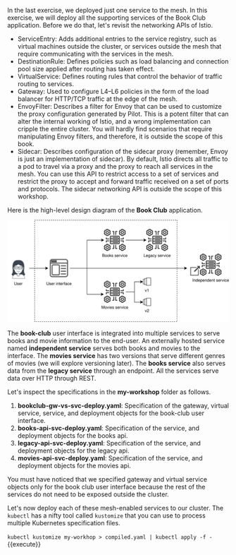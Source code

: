 In the last exercise, we deployed just one service to the mesh. In this exercise, we will deploy all the supporting services of the Book Club application. Before we do that, let's revisit the networking APIs of Istio.

- ServiceEntry: Adds additional entries to the service registry, such as virtual machines outside the cluster, or services outside the mesh that require communicating with the services in the mesh.
- DestinationRule: Defines policies such as load balancing and connection pool size applied after routing has taken effect.
- VirtualService: Defines routing rules that control the behavior of traffic routing to services.
- Gateway: Used to configure L4–L6 policies in the form of the load balancer for HTTP/TCP traffic at the edge of the mesh.
- EnvoyFilter: Describes a filter for Envoy that can be used to customize the proxy configuration generated by Pilot. This is a potent filter that can alter the internal working of Istio, and a wrong implementation can cripple the entire cluster. You will hardly find scenarios that require manipulating Envoy filters, and therefore, it is outside the scope of this book.
- Sidecar: Describes configuration of the sidecar proxy (remember, Envoy is just an implementation of sidecar). By default, Istio directs all traffic to a pod to travel via a proxy and the proxy to reach all services in the mesh. You can use this API to restrict access to a set of services and restrict the proxy to accept and forward traffic received on a set of ports and protocols. The sidecar networking API is outside the scope of this workshop.

Here is the high-level design diagram of the **Book Club** application.

![Book Club HLD](./assets/architecture.svg)

The **book-club** user interface is integrated into multiple services to serve books and movie information to the end-user. An externally hosted service named **independent service** serves both books and movies to the interface. The **movies service** has two versions that serve different genres of movies (we will explore versioning later). The **books service** also serves data from the **legacy service** through an endpoint. All the services serve data over HTTP through REST.

Let's inspect the specifications in the **my-workshop** folder as follows.

1. **bookclub-gw-vs-svc-deploy.yaml**: Specification of the gateway, virtual service, service, and deployment objects for the book-club user interface.
2. **books-api-svc-deploy.yaml**: Specification of the service, and deployment objects for the books api.
3. **legacy-api-svc-deploy.yaml**: Specification of the service, and deployment objects for the legacy api.
4. **movies-api-svc-deploy.yaml**: Specification of the service, and deployment objects for the movies api.

You must have noticed that we specified gateway and virtual service objects only for the book club user interface because the rest of the services do not need to be exposed outside the cluster.

Let's now deploy each of these mesh-enabled services to our cluster. The `kubectl` has a nifty tool called `kustomize` that you can use to process multiple Kubernetes specification files.

`kubectl kustomize my-workhop > compiled.yaml | kubectl apply -f -`{{execute}}
